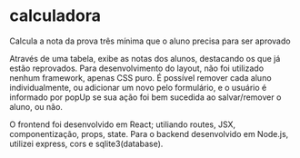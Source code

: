 # calculadora
Calcula a nota da prova três mínima que o aluno precisa para ser aprovado

Através de uma tabela, exibe as notas dos alunos, destacando os que já estão reprovados.
Para desenvolvimento do layout, não foi utilizado nenhum framework, apenas CSS puro.
É possível remover cada aluno individualmente, ou adicionar um novo pelo formulário, e o usuário é informado por popUp se sua ação foi bem sucedida ao salvar/remover o aluno, ou não.

O frontend foi desenvolvido em React; utiliando routes, JSX, componentização, props, state.
Para o backend desenvolvido em Node.js, utilizei express, cors e sqlite3(database).
